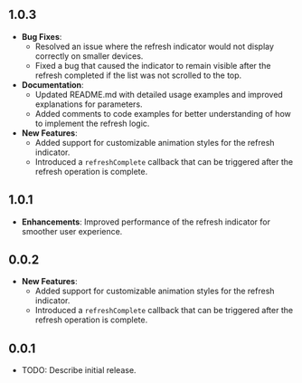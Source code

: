 ## 1.0.3

* **Bug Fixes**: 
  - Resolved an issue where the refresh indicator would not display correctly on smaller devices.
  - Fixed a bug that caused the indicator to remain visible after the refresh completed if the list was not scrolled to the top.
* **Documentation**: 
  - Updated README.md with detailed usage examples and improved explanations for parameters.
  - Added comments to code examples for better understanding of how to implement the refresh logic.
* **New Features**: 
  - Added support for customizable animation styles for the refresh indicator.
  - Introduced a `refreshComplete` callback that can be triggered after the refresh operation is complete.

## 1.0.1

* **Enhancements**: Improved performance of the refresh indicator for smoother user experience.

## 0.0.2

* **New Features**: 
  - Added support for customizable animation styles for the refresh indicator.
  - Introduced a `refreshComplete` callback that can be triggered after the refresh operation is complete.


## 0.0.1

* TODO: Describe initial release.
